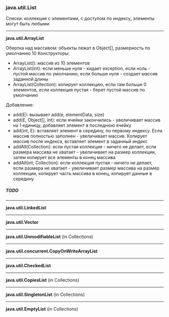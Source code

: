 ### java.util.List

Списки: коллекция с элементами, с доступом по индексу, элементы могут быть любыми 

---

**java.util.ArrayList**

Обертка над массивом: объекты лежат в Object[], размерность по умолчанию 10
Конструкторы:
* ArrayList(): массив из 10 элементов
* ArrayList(int): если меньше нуля - кидает exception, если ноль - пустой массив по умолчанию, если больше нуля - создает массив заданной длины
* ArrayList(Collection): копирует коллекцию, если там больше 0 элементов, если коллекция пустая - берет пустой массив по умолчанию

Добавление:
* add(E): вызывает add(e, elementData, size)
* add(E, Object[], int): если ячейки закончились - увеличивает массив на 1 единицу, добавляет элемент в последнюю ячейку
* add(int, E): вставляет элемент в середину, по первому индексу. Если массив полностью заполнен - увеличивает массив. Копирует массив после индекса, вставляет элемент в заданный индекс
* addAll(Collection): если пустая коллекция - ничего не делает, если размера массива не хватает - увеличивает на размер коллекции, затем копирует все элементы в конец массива
* addAll(int, Collection): если коллекция пустая - ничего не делает, если размера не хватает - увеличивает размер массива на размер коллекции, копирует часть массива в конец, копирует данные в середину

##### TODO

---

**java.util.LinkedList**

---

**java.util.Vector**

---

**java.util.UnmodifiableList** (in Collections)

---

**java.util.concurrent.CopyOnWriteArrayList**

---

**java.util.CheckedList**

---

**java.util.CopiesList** (in Collections)

---

**java.util.SingletonList** (in Collections)

---

**java.util.EmptyList** (in Collections)
